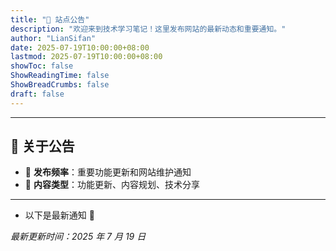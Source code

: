 ```yaml
---
title: "📢 站点公告"
description: "欢迎来到技术学习笔记！这里发布网站的最新动态和重要通知。"
author: "LianSifan"
date: 2025-07-19T10:00:00+08:00
lastmod: 2025-07-19T10:00:00+08:00
showToc: false
ShowReadingTime: false
ShowBreadCrumbs: false
draft: false
---
```


---

## 🎯 关于公告

- 📅 **发布频率**：重要功能更新和网站维护通知
- 📝 **内容类型**：功能更新、内容规划、技术分享

---

- 以下是最新通知 🔔

_最新更新时间：2025 年 7 月 19 日_
